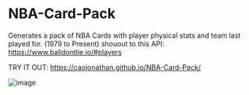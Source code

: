 # NBA-Card-Pack
Generates a pack of NBA Cards with player physical stats and team last played for. (1979 to Present)
shouout to this API: https://www.balldontlie.io/#players

TRY IT OUT: https://caojonathan.github.io/NBA-Card-Pack/


![image](https://user-images.githubusercontent.com/69479285/148426420-eb3f8b88-ad5b-4ab7-913c-3ea99d2ecb16.png)

